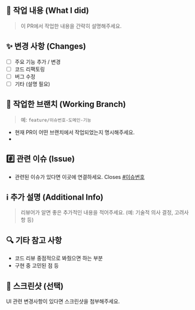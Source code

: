 ## 📝 작업 내용 (What I did)
> 이 PR에서 작업한 내용을 간략히 설명해주세요.

## ✨ 변경 사항 (Changes)
- [ ] 주요 기능 추가 / 변경
- [ ] 코드 리팩토링
- [ ] 버그 수정
- [ ] 기타 (설명 필요)

## 🔀 작업한 브랜치 (Working Branch)
> 예: `feature/이슈번호-도메인-기능`

- 현재 PR이 어떤 브랜치에서 작업되었는지 명시해주세요.
-

## #️⃣ 관련 이슈 (Issue)
- 관련된 이슈가 있다면 이곳에 연결하세요. Closes [#이슈번호](이슈링크)

## ℹ️ 추가 설명 (Additional Info)
> 리뷰어가 알면 좋은 추가적인 내용을 적어주세요. (예: 기술적 의사 결정, 고려사항 등)

## 🔍 기타 참고 사항
- 코드 리뷰 중점적으로 봐줬으면 하는 부분
- 구현 중 고민된 점 등

## 📸 스크린샷 (선택)
UI 관련 변경사항이 있다면 스크린샷을 첨부해주세요.